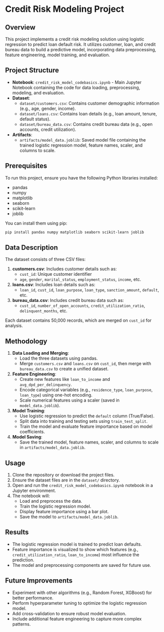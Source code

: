 # Credit Risk Modeling Project

## Overview
This project implements a credit risk modeling solution using logistic regression to predict loan default risk. It utilizes customer, loan, and credit bureau data to build a predictive model, incorporating data preprocessing, feature engineering, model training, and evaluation.

## Project Structure
- **Notebook**: `credit_risk_model_codebasics.ipynb` - Main Jupyter Notebook containing the code for data loading, preprocessing, modeling, and evaluation.
- **Dataset**: 
  - `dataset/customers.csv`: Contains customer demographic information (e.g., age, gender, income).
  - `dataset/loans.csv`: Contains loan details (e.g., loan amount, tenure, default status).
  - `dataset/bureau_data.csv`: Contains credit bureau data (e.g., open accounts, credit utilization).
- **Artifacts**: 
  - `artifacts/model_data.joblib`: Saved model file containing the trained logistic regression model, feature names, scaler, and columns to scale.

## Prerequisites
To run this project, ensure you have the following Python libraries installed:
- pandas
- numpy
- matplotlib
- seaborn
- scikit-learn
- joblib

You can install them using pip:
```bash
pip install pandas numpy matplotlib seaborn scikit-learn joblib
```

## Data Description
The dataset consists of three CSV files:
1. **customers.csv**: Includes customer details such as:
   - `cust_id`: Unique customer identifier
   - `age`, `gender`, `marital_status`, `employment_status`, `income`, etc.
2. **loans.csv**: Includes loan details such as:
   - `loan_id`, `cust_id`, `loan_purpose`, `loan_type`, `sanction_amount`, `default`, etc.
3. **bureau_data.csv**: Includes credit bureau data such as:
   - `cust_id`, `number_of_open_accounts`, `credit_utilization_ratio`, `delinquent_months`, etc.

Each dataset contains 50,000 records, which are merged on `cust_id` for analysis.

## Methodology
1. **Data Loading and Merging**:
   - Load the three datasets using pandas.
   - Merge `customers.csv` and `loans.csv` on `cust_id`, then merge with `bureau_data.csv` to create a unified dataset.
2. **Feature Engineering**:
   - Create new features like `loan_to_income` and `avg_dpd_per_delinquency`.
   - Encode categorical variables (e.g., `residence_type`, `loan_purpose`, `loan_type`) using one-hot encoding.
   - Scale numerical features using a scaler (saved in `model_data.joblib`).
3. **Model Training**:
   - Use logistic regression to predict the `default` column (True/False).
   - Split data into training and testing sets using `train_test_split`.
   - Train the model and evaluate feature importance based on model coefficients.
4. **Model Saving**:
   - Save the trained model, feature names, scaler, and columns to scale in `artifacts/model_data.joblib`.

## Usage
1. Clone the repository or download the project files.
2. Ensure the dataset files are in the `dataset/` directory.
3. Open and run the `credit_risk_model_codebasics.ipynb` notebook in a Jupyter environment.
4. The notebook will:
   - Load and preprocess the data.
   - Train the logistic regression model.
   - Display feature importance using a bar plot.
   - Save the model to `artifacts/model_data.joblib`.

## Results
- The logistic regression model is trained to predict loan defaults.
- Feature importance is visualized to show which features (e.g., `credit_utilization_ratio`, `loan_to_income`) most influence the prediction.
- The model and preprocessing components are saved for future use.

## Future Improvements
- Experiment with other algorithms (e.g., Random Forest, XGBoost) for better performance.
- Perform hyperparameter tuning to optimize the logistic regression model.
- Add cross-validation to ensure robust model evaluation.
- Include additional feature engineering to capture more complex patterns.
